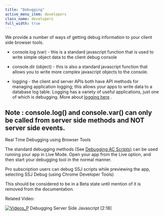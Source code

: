 ```yaml
---
title: "Debugging"
active_menu_item: developers
class_name: developers
full_width: true
---
```



We provide a number of ways of getting debug information to your client side browser tools.

 - console.log (var) - this is a standard javascript function that is used to write simple object data to the client debug console

 - console.dir (object) - this is also a standard javascript function that allows you to write more complex javascript objects to the console.

 - logging - the client and server APIs both have API methods for managing application logging; this allows your apps to write data to a database log table. Logging has a variety of useful applications, just one of which is debugging. More about [logging here](../../product-guide/advanced-features/logging-support/index) .

## Note : console.log() and console.var() can only be called from server side methods and NOT server side events.

Real Time Debugging using Browser Tools

The standard debugging methods (See [Debugging AC Scripts)](../client-scripting-overview/debugging-ac-scripts/index) can be used running your app in Live Mode. Open your app from the Live option, and then start your debugging tool in the normal manner.

Pro subscription users can debug SSJ scripts while previewing the app, selecting SSJ Debug (using Chrome Developer Tools)

This should be considered to be in a Beta state until mention of it is removed from the documentation.

Related Video:

[![Videos\_P](/img/docs/videos_p.png)](http://www.youtube.com/v/2Ok6kj9S_Xs?autoplay=1&hd=1&fs=1&showsearch=0&rel=0&) Debugging Server Side Javascript [2:18]

